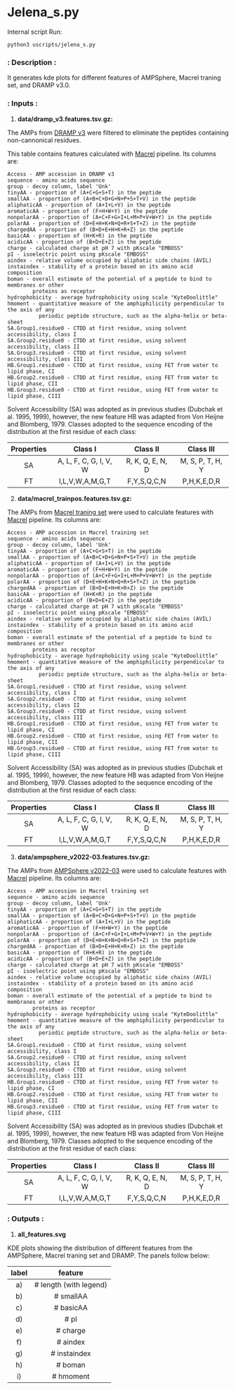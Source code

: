 # Jelena_s.py

Internal script
Run:

```
python3 uscripts/jelena_s.py
```

### : Description :

It generates kde plots for different features of AMPSphere, Macrel traning set,
and DRAMP v3.0. 

### : Inputs :

1. **data/dramp_v3.features.tsv.gz:**

The AMPs from [DRAMP v3](DRAMP.cpu-bioinfor.org/) were filtered to eliminate the peptides
containing non-cannonical residues. 

This table contains features calculated with [Macrel](macrel.readthedocs.io/) pipeline.
Its columns are:
    
    Access - AMP accession in DRAMP v3
    sequence - amino acids sequence
    group - decoy column, label 'Unk'
    tinyAA - proportion of (A+C+G+S+T) in the peptide
    smallAA - proportion of (A+B+C+D+G+N+P+S+T+V) in the peptide
    aliphaticAA - proportion of (A+I+L+V) in the peptide
    aromaticAA - proportion of (F+H+W+Y) in the peptide
    nonpolarAA - proportion of (A+C+F+G+I+L+M+P+V+W+Y) in the peptide
    polarAA - proportion of (D+E+H+K+N+Q+R+S+T+Z) in the peptide
    chargedAA - proportion of (B+D+E+H+K+R+Z) in the peptide
    basicAA - proportion of (H+K+R) in the peptide
    acidicAA - proportion of (B+D+E+Z) in the peptide
    charge - calculated charge at pH 7 with pKscale "EMBOSS"
    pI - isoelectric point using pKscale "EMBOSS"
    aindex - relative volume occupied by aliphatic side chains (AVIL)
    instaindex - stability of a protein based on its amino acid composition
    boman - overall estimate of the potential of a peptide to bind to membranes or other
            proteins as receptor
    hydrophobicity - average hydrophobicity using scale "KyteDoolittle"
    hmoment - quantitative measure of the amphiphilicity perpendicular to the axis of any
              periodic peptide structure, such as the alpha-helix or beta-sheet
    SA.Group1.residue0 - CTDD at first residue, using solvent accessibility, class I
    SA.Group2.residue0 - CTDD at first residue, using solvent accessibility, class II
    SA.Group3.residue0 - CTDD at first residue, using solvent accessibility, class III
    HB.Group1.residue0 - CTDD at first residue, using FET from water to lipid phase, CI
    HB.Group2.residue0 - CTDD at first residue, using FET from water to lipid phase, CII
    HB.Group3.residue0 - CTDD at first residue, using FET from water to lipid phase, CIII

Solvent Accessibility (SA) was adopted as in previous studies (Dubchak et al. 1995, 1999),
however, the new feature HB was adapted from Von Heijne and Blomberg, 1979. Classes adopted
to the sequence encoding of the distribution at the first residue of each class:

 | **Properties** | **Class I** | **Class II** | **Class III** |
 | :---: | :---: | :---: | :---: |
 | SA | A, L, F, C, G, I, V, W | R, K, Q, E, N, D | M, S, P, T, H, Y |
 | FT | I,L,V,W,A,M,G,T | F,Y,S,Q,C,N | P,H,K,E,D,R |

2. **data/macrel_trainpos.features.tsv.gz:**

The AMPs from [Macrel traning set](https://github.com/BigDataBiology/macrel/tree/master/train)
were used to calculate features with [Macrel](macrel.readthedocs.io/) pipeline.
Its columns are:
    
    Access - AMP accession in Macrel training set
    sequence - amino acids sequence
    group - decoy column, label 'Unk'
    tinyAA - proportion of (A+C+G+S+T) in the peptide
    smallAA - proportion of (A+B+C+D+G+N+P+S+T+V) in the peptide
    aliphaticAA - proportion of (A+I+L+V) in the peptide
    aromaticAA - proportion of (F+H+W+Y) in the peptide
    nonpolarAA - proportion of (A+C+F+G+I+L+M+P+V+W+Y) in the peptide
    polarAA - proportion of (D+E+H+K+N+Q+R+S+T+Z) in the peptide
    chargedAA - proportion of (B+D+E+H+K+R+Z) in the peptide
    basicAA - proportion of (H+K+R) in the peptide
    acidicAA - proportion of (B+D+E+Z) in the peptide
    charge - calculated charge at pH 7 with pKscale "EMBOSS"
    pI - isoelectric point using pKscale "EMBOSS"
    aindex - relative volume occupied by aliphatic side chains (AVIL)
    instaindex - stability of a protein based on its amino acid composition
    boman - overall estimate of the potential of a peptide to bind to membranes or other
            proteins as receptor
    hydrophobicity - average hydrophobicity using scale "KyteDoolittle"
    hmoment - quantitative measure of the amphiphilicity perpendicular to the axis of any
              periodic peptide structure, such as the alpha-helix or beta-sheet
    SA.Group1.residue0 - CTDD at first residue, using solvent accessibility, class I
    SA.Group2.residue0 - CTDD at first residue, using solvent accessibility, class II
    SA.Group3.residue0 - CTDD at first residue, using solvent accessibility, class III
    HB.Group1.residue0 - CTDD at first residue, using FET from water to lipid phase, CI
    HB.Group2.residue0 - CTDD at first residue, using FET from water to lipid phase, CII
    HB.Group3.residue0 - CTDD at first residue, using FET from water to lipid phase, CIII

Solvent Accessibility (SA) was adopted as in previous studies (Dubchak et al. 1995, 1999),
however, the new feature HB was adapted from Von Heijne and Blomberg, 1979. Classes adopted
to the sequence encoding of the distribution at the first residue of each class:

 | **Properties** | **Class I** | **Class II** | **Class III** |
 | :---: | :---: | :---: | :---: |
 | SA | A, L, F, C, G, I, V, W | R, K, Q, E, N, D | M, S, P, T, H, Y |
 | FT | I,L,V,W,A,M,G,T | F,Y,S,Q,C,N | P,H,K,E,D,R |

3. **data/ampsphere_v2022-03.features.tsv.gz:**

The AMPs from [AMPSphere v2022-03](ampsphere.big-data-biology.org/)
were used to calculate features with [Macrel](macrel.readthedocs.io/) pipeline.
Its columns are:
    
    Access - AMP accession in Macrel training set
    sequence - amino acids sequence
    group - decoy column, label 'Unk'
    tinyAA - proportion of (A+C+G+S+T) in the peptide
    smallAA - proportion of (A+B+C+D+G+N+P+S+T+V) in the peptide
    aliphaticAA - proportion of (A+I+L+V) in the peptide
    aromaticAA - proportion of (F+H+W+Y) in the peptide
    nonpolarAA - proportion of (A+C+F+G+I+L+M+P+V+W+Y) in the peptide
    polarAA - proportion of (D+E+H+K+N+Q+R+S+T+Z) in the peptide
    chargedAA - proportion of (B+D+E+H+K+R+Z) in the peptide
    basicAA - proportion of (H+K+R) in the peptide
    acidicAA - proportion of (B+D+E+Z) in the peptide
    charge - calculated charge at pH 7 with pKscale "EMBOSS"
    pI - isoelectric point using pKscale "EMBOSS"
    aindex - relative volume occupied by aliphatic side chains (AVIL)
    instaindex - stability of a protein based on its amino acid composition
    boman - overall estimate of the potential of a peptide to bind to membranes or other
            proteins as receptor
    hydrophobicity - average hydrophobicity using scale "KyteDoolittle"
    hmoment - quantitative measure of the amphiphilicity perpendicular to the axis of any
              periodic peptide structure, such as the alpha-helix or beta-sheet
    SA.Group1.residue0 - CTDD at first residue, using solvent accessibility, class I
    SA.Group2.residue0 - CTDD at first residue, using solvent accessibility, class II
    SA.Group3.residue0 - CTDD at first residue, using solvent accessibility, class III
    HB.Group1.residue0 - CTDD at first residue, using FET from water to lipid phase, CI
    HB.Group2.residue0 - CTDD at first residue, using FET from water to lipid phase, CII
    HB.Group3.residue0 - CTDD at first residue, using FET from water to lipid phase, CIII

Solvent Accessibility (SA) was adopted as in previous studies (Dubchak et al. 1995, 1999),
however, the new feature HB was adapted from Von Heijne and Blomberg, 1979. Classes adopted
to the sequence encoding of the distribution at the first residue of each class:

 | **Properties** | **Class I** | **Class II** | **Class III** |
 | :---: | :---: | :---: | :---: |
 | SA | A, L, F, C, G, I, V, W | R, K, Q, E, N, D | M, S, P, T, H, Y |
 | FT | I,L,V,W,A,M,G,T | F,Y,S,Q,C,N | P,H,K,E,D,R |

### : Outputs :

1. **all_features.svg**

KDE plots showing the distribution of different features from the
AMPSphere, Macrel traning set and DRAMP. The panels follow below: 

 |  **label**  |  **feature**  |
 |  :---:  |  :---:  |
 |  a)  | # length (with legend)
 |  b)  | # smallAA  |
 |  c)  | # basicAA  |
 |  d)  | # pI  |
 |  e)  | # charge  |
 |  f)  | # aindex  |
 |  g)  | # instaindex  |
 |  h)  | # boman  |
 |  i)  | # hmoment  |

